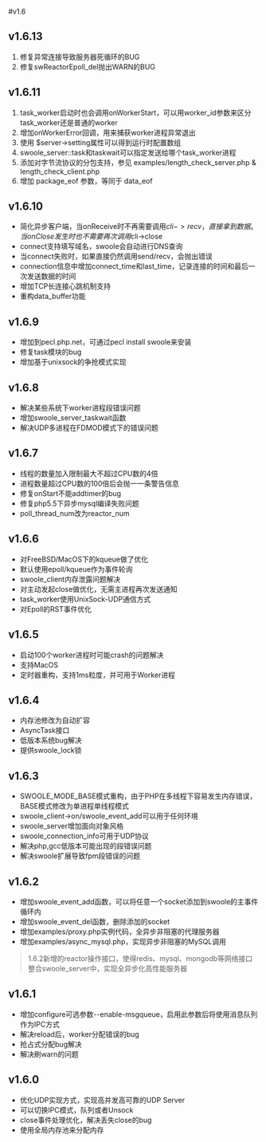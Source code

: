 #v1.6

v1.6.13
----
1. 修复异常连接导致服务器死循环的BUG
2. 修复swReactorEpoll_del抛出WARN的BUG

v1.6.11
----
1. task_worker启动时也会调用onWorkerStart，可以用worker_id参数来区分task_worker还是普通的worker
2. 增加onWorkerError回调，用来捕获worker进程异常退出
3. 使用 $server->setting属性可以得到运行时配置数组
4. swoole_server::task和taskwait可以指定发送给哪个task_worker进程
5. 添加对字节流协议的分包支持，参见 examples/length_check_server.php & length_check_client.php
6. 增加 package_eof 参数，等同于 data_eof

v1.6.10
----
* 简化异步客户端，当onReceive时不再需要调用$cli->recv，直接拿到数据。当onClose发生时也不需要再次调用$cli->close
* connect支持填写域名，swoole会自动进行DNS查询
* 当connect失败时，如果直接仍然调用send/recv，会抛出错误 
* connection信息中增加connect_time和last_time，记录连接的时间和最后一次发送数据的时间
* 增加TCP长连接心跳机制支持
* 重构data_buffer功能

v1.6.9
-----
* 增加到pecl.php.net，可通过pecl install swoole来安装
* 修复task模块的bug
* 增加基于unixsock的争抢模式实现

v1.6.8
-----
* 解决某些系统下worker进程段错误问题
* 增加swoole_server_taskwait函数
* 解决UDP多进程在FDMOD模式下的错误问题

v1.6.7
----
* 线程的数量加入限制最大不超过CPU数的4倍
* 进程数量超过CPU数的100倍后会抛一一条警告信息
* 修复onStart不能addtimer的bug
* 修复php5.5下异步mysql编译失败问题
* poll_thread_num改为reactor_num

v1.6.6
----
* 对FreeBSD/MacOS下的kqueue做了优化
* 默认使用epoll/kqueue作为事件轮询
* swoole_client内存泄露问题解决
* 对主动发起close做优化，无需主进程再次发送通知
* task_worker使用UnixSock-UDP通信方式
* 对Epoll的RST事件优化

v1.6.5
----
* 启动100个worker进程时可能crash的问题解决
* 支持MacOS
* 定时器重构，支持1ms粒度，并可用于Worker进程

v1.6.4
----
* 内存池修改为自动扩容
* AsyncTask接口
* 低版本系统bug解决
* 提供swoole_lock锁


v1.6.3
----
* SWOOLE_MODE_BASE模式重构，由于PHP在多线程下容易发生内存错误，BASE模式修改为单进程单线程模式
* swoole_client->on/swoole_event_add可以用于任何环境
* swoole_server增加面向对象风格
* swoole_connection_info可用于UDP协议
* 解决php,gcc低版本可能出现的段错误问题
* 解决swoole扩展导致fpm段错误的问题

v1.6.2
----
* 增加swoole_event_add函数，可以将任意一个socket添加到swoole的主事件循环内
* 增加swoole_event_del函数，删除添加的socket
* 增加examples/proxy.php实例代码，全异步非阻塞的代理服务器
* 增加examples/async_mysql.php，实现异步非阻塞的MySQL调用

> 1.6.2新增的reactor操作接口，使得redis、mysql、mongodb等网络接口整合swoole_server中，实现全异步化高性能服务器


v1.6.1
----
* 增加configure可选参数--enable-msgqueue，启用此参数后将使用消息队列作为IPC方式
* 解决reload后，worker分配错误的bug
* 抢占式分配bug解决
* 解决刷warn的问题

v1.6.0
-----
* 优化UDP实现方式，实现高并发高可靠的UDP Server
* 可以切换IPC模式，队列或者Unsock
* close事件处理优化，解决丢失close的bug
* 使用全局内存池来分配内存